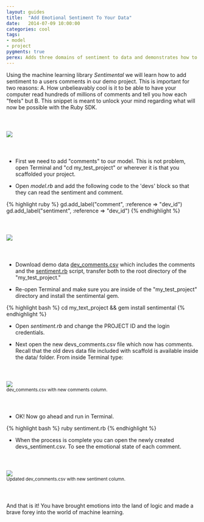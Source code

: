 ```yaml
---
layout: guides
title:  "Add Emotional Sentiment To Your Data"
date:   2014-07-09 10:00:00
categories: cool
tags:
- model
- project
pygments: true
perex: Adds three domains of sentiment to data and demonstrates how to integrate that into the a GoodData model.
---
```


Using the machine learning library *Sentimental* we will learn how to add sentiment to a users comments in our demo project. This is important for two reasons: A. How unbelieavably cool is it to be able to have your computer read hundreds of millions of comments and tell you how each "feels" but B. This snippet is meant to unlock your mind regarding what will now be possible with the Ruby SDK.

<div style="padding-top: 40px; padding-bottom: 40px;">
<div class="center">
<img class="tutorial" src="https://gallery.mailchimp.com/cc49eba2c07a5a3f516bf3fed/images/c45b373f-f56e-449c-8b6a-b3fd95be78ef.png">
<div>
</div>
</div>
</div>

- First we need to add "comments" to our model. This is not problem, open Terminal and "cd my_test_project" or wherever it is that you scaffolded your project.

- Open *model.rb* and add the following code to the 'devs' block so that they can read the sentiment and comment.

{% highlight ruby %}
gd.add_label("comment", :reference => "dev_id")
gd.add_label("sentiment", :reference => "dev_id")
{% endhighlight %}

<div style="padding-top: 40px; padding-bottom: 40px;">
<div class="center">
<img class="tutorial" src="https://gallery.mailchimp.com/cc49eba2c07a5a3f516bf3fed/images/c2989ca2-75ab-4d20-9d5c-e44390bdebfb.png">
<div>
</div>
</div>
</div>

- Download demo data [dev_comments.csv](https://s3.amazonaws.com/xnh/devs_comments.csv) which includes the comments and the [sentiment.rb](https://s3.amazonaws.com/xnh/sentiment.rb) script, transfer both to the root directory of the "my_test_project."

- Re-open Terminal and make sure you are inside of the "my_test_project" directory and install the sentimental gem.

{% highlight bash %}
cd my_text_project && gem install sentimental
{% endhighlight %}

- Open *sentiment.rb* and change the PROJECT ID and the login credentials.

- Next open the new devs_comments.csv file which now has comments. Recall that the old devs data file included with scaffold is available inside the data/ folder. From inside Terminal type:

<div style="padding-top: 40px; padding-bottom: 40px;">
<div class="center">
<img class="tutorial" src="https://gallery.mailchimp.com/cc49eba2c07a5a3f516bf3fed/images/b826fece-1e15-4384-88a9-21cc33484878.png">
<div>
<small>dev_comments.csv with new comments column.</small></div>
</div>
</div>

- OK! Now go ahead and run in Terminal.

{% highlight bash %}
ruby sentiment.rb
{% endhighlight %}

- When the process is complete you can open the newly created devs_sentiment.csv. To see the emotional state of each comment.

<div style="padding-top: 40px; padding-bottom: 40px;">
<div class="center">
<img class="tutorial" src="https://gallery.mailchimp.com/cc49eba2c07a5a3f516bf3fed/images/5cff6990-c0d7-4ef8-a4f4-dcef9a0b2cd5.png">
<div>
<small>Updated dev_comments.csv with new sentiment column.</small></div>
</div>
</div>

And that is it! You have brought emotions into the land of logic and made a brave forey into the world of machine learning.
